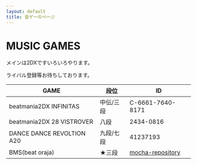 ```yaml
---
layout: default
title: 音ゲーのページ
---
```


<body>
  <h1>MUSIC GAMES</h1>
  <p>メインは2DXですいろいろやります。</p>
  <p>ライバル登録等お待ちしております。</p>
<div class="table-wrapper">
<table>
  <thead>
    <tr>
      <th>GAME</th>
      <th>段位</th>
      <th>ID</th>
    </tr>
  </thead>
  <tbody>
    <tr>
      <td>beatmania2DX INFINITAS</td>
      <td>中伝/三段</td>
      <td>C-6661-7640-8171</td>
    </tr>
    <tr>
      <td>beatmania2DX 28 VISTROVER</td>
      <td>八段</td>
      <td>2434-0816</td>
    </tr>
    <tr>
      <td>DANCE DANCE REVOLTION A20</td>
      <td>九段/七段</td>
      <td>41237193</td>
    </tr>
    <tr>
      <td>BMS(beat oraja)</td>
      <td>★三段</td>
      <td><a href="https://mocha-repository.info/player.php?id=1497" target="_blank" rel="noopener noreferrer">mocha-repository</a></td>
    </tr>
  </table>
</div>
</body>

